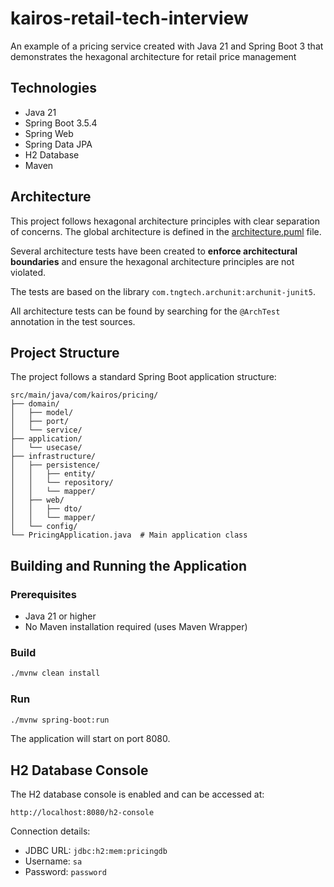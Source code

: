 # kairos-retail-tech-interview
An example of a pricing service created with Java 21 and Spring Boot 3 that demonstrates the hexagonal architecture for retail price management

## Technologies

- Java 21
- Spring Boot 3.5.4
- Spring Web
- Spring Data JPA
- H2 Database
- Maven

## Architecture

This project follows hexagonal architecture principles with clear separation of concerns. The global architecture is
defined in the [architecture.puml](src/test/resources/architecture.puml) file.

Several architecture tests have been created to **enforce architectural boundaries** and ensure the hexagonal
architecture principles are not violated.

The tests are based on the library `com.tngtech.archunit:archunit-junit5`.

All architecture tests can be found by searching for the `@ArchTest` annotation in the test sources.

## Project Structure

The project follows a standard Spring Boot application structure:

```
src/main/java/com/kairos/pricing/
├── domain/
│   ├── model/
│   ├── port/
│   └── service/
├── application/
│   └── usecase/
├── infrastructure/
│   ├── persistence/
│   │   ├── entity/
│   │   └── repository/
│   │   └── mapper/
│   ├── web/
│   │   ├── dto/
│   │   └── mapper/
│   └── config/
└── PricingApplication.java  # Main application class
```

## Building and Running the Application

### Prerequisites

- Java 21 or higher
- No Maven installation required (uses Maven Wrapper)

### Build

```bash
./mvnw clean install
```

### Run

```bash
./mvnw spring-boot:run
```

The application will start on port 8080.

## H2 Database Console

The H2 database console is enabled and can be accessed at:

```
http://localhost:8080/h2-console
```

Connection details:
- JDBC URL: `jdbc:h2:mem:pricingdb`
- Username: `sa`
- Password: `password`
